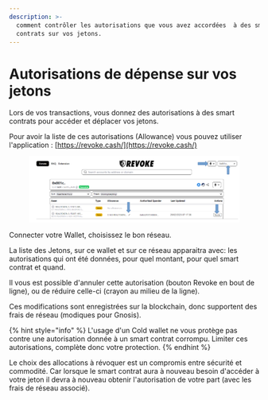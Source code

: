 ```yaml
---
description: >-
  comment contrôler les autorisations que vous avez accordées  à des smart
  contrats sur vos jetons.
---
```


# Autorisations de dépense sur vos jetons

Lors de vos transactions, vous donnez des autorisations à des smart contrats pour accéder et déplacer vos jetons.&#x20;

Pour avoir la liste de ces autorisations (Allowance) vous pouvez utiliser l'application : [https://revoke.cash/](https://revoke.cash/)

<figure><img src="../.gitbook/assets/image (95).png" alt=""><figcaption></figcaption></figure>

Connecter votre Wallet, choisissez le bon réseau.&#x20;

La liste des Jetons, sur ce wallet et sur ce réseau apparaitra avec:  les autorisations qui ont été données, pour quel montant, pour quel smart contrat et quand.

Il vous est possible d'annuler cette autorisation (bouton Revoke en bout de ligne), ou de réduire celle-ci (crayon au milieu de la ligne).&#x20;

Ces modifications sont enregistrées sur la blockchain, donc supportent des frais de réseau (modiques pour Gnosis).

{% hint style="info" %}
L'usage d'un Cold wallet ne vous protège pas contre une autorisation donnée à un smart contrat corrompu. Limiter ces autorisations, complète donc votre protection.
{% endhint %}

Le choix des allocations à révoquer est un compromis entre sécurité et commodité. Car lorsque le smart contrat aura à nouveau besoin d'accéder à votre jeton il devra à nouveau obtenir l'autorisation de votre part (avec les frais de réseau associé).

